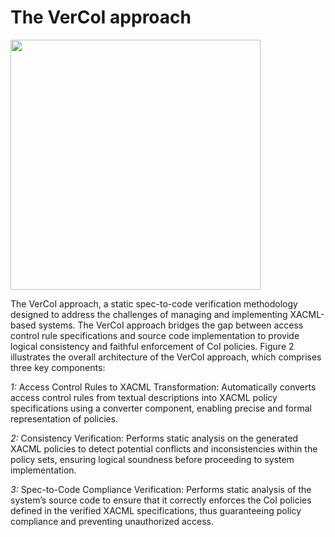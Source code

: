 # The VerCoI approach
<img src="https://github.com/user-attachments/assets/b494dc5c-2037-4d4f-9c31-9561939da599" width="400">


The VerCoI approach, a static spec-to-code verification methodology designed to address the challenges of managing and implementing XACML-based systems. The VerCoI approach bridges the gap between access control rule specifications and source code implementation to provide logical consistency and faithful enforcement of CoI policies. Figure 2 illustrates the overall architecture of the VerCoI approach, which comprises three key components:


_1:_ Access Control Rules to XACML Transformation: Automatically converts access control rules from textual descriptions into XACML policy specifications using a converter component, enabling precise and formal representation of policies.


_2:_ Consistency Verification: Performs static analysis on the generated XACML policies to detect potential conflicts and inconsistencies within the policy sets, ensuring logical soundness before proceeding to system implementation.


_3:_ Spec-to-Code Compliance Verification: Performs static analysis of the system’s source code to ensure that it correctly enforces the CoI policies defined in the verified XACML specifications, thus guaranteeing policy compliance and preventing unauthorized access.
